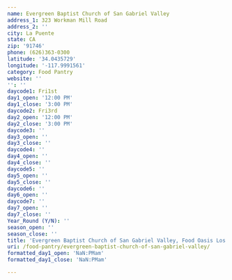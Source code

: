 ```yaml
---
name: Evergreen Baptist Church of San Gabriel Valley
address_1: 323 Workman Mill Road
address_2: ''
city: La Puente
state: CA
zip: '91746'
phone: (626)363-0300
latitude: '34.0435729'
longitude: '-117.9991561'
category: Food Pantry
website: ''
'': ''
daycode1: Fri1st
day1_open: '12:00 PM'
day1_close: '3:00 PM'
daycode2: Fri3rd
day2_open: '12:00 PM'
day2_close: '3:00 PM'
daycode3: ''
day3_open: ''
day3_close: ''
daycode4: ''
day4_open: ''
day4_close: ''
daycode5: ''
day5_open: ''
day5_close: ''
daycode6: ''
day6_open: ''
daycode7: ''
day7_open: ''
day7_close: ''
Year_Round (Y/N): ''
season_open: ''
season_close: ''
title: 'Evergreen Baptist Church of San Gabriel Valley, Food Oasis Los Angeles'
uri: /food-pantry/evergreen-baptist-church-of-san-gabriel-valley/
formatted_day1_open: 'NaN:PMam'
formatted_day1_close: 'NaN:PMam'

---
```

